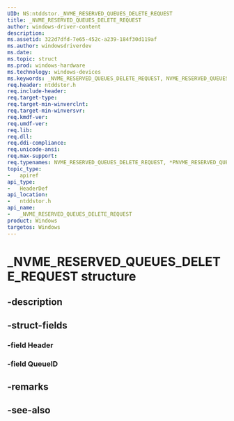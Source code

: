 ```yaml
---
UID: NS:ntddstor._NVME_RESERVED_QUEUES_DELETE_REQUEST
title: _NVME_RESERVED_QUEUES_DELETE_REQUEST
author: windows-driver-content
description: 
ms.assetid: 322d7dfd-7e65-452c-a239-184f30d119af
ms.author: windowsdriverdev
ms.date: 
ms.topic: struct
ms.prod: windows-hardware
ms.technology: windows-devices
ms.keywords: _NVME_RESERVED_QUEUES_DELETE_REQUEST, NVME_RESERVED_QUEUES_DELETE_REQUEST, *PNVME_RESERVED_QUEUES_DELETE_REQUEST, 
req.header: ntddstor.h
req.include-header:
req.target-type:
req.target-min-winverclnt:
req.target-min-winversvr:
req.kmdf-ver:
req.umdf-ver:
req.lib:
req.dll:
req.ddi-compliance:
req.unicode-ansi:
req.max-support:
req.typenames: NVME_RESERVED_QUEUES_DELETE_REQUEST, *PNVME_RESERVED_QUEUES_DELETE_REQUEST
topic_type: 
-	apiref
api_type: 
-	HeaderDef
api_location: 
-	ntddstor.h
api_name: 
-	_NVME_RESERVED_QUEUES_DELETE_REQUEST
product: Windows
targetos: Windows
---
```


# _NVME_RESERVED_QUEUES_DELETE_REQUEST structure

## -description


## -struct-fields

### -field Header
 
### -field QueueID
 

## -remarks

## -see-also